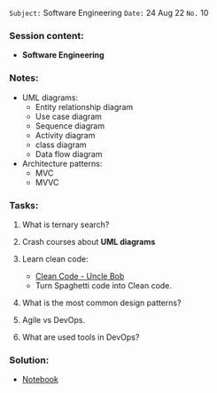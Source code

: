 `Subject:` Software Engineering
`Date:` 24 Aug 22 `No.` 10

### Session content:

- **Software Engineering**

### Notes:

- UML diagrams:
  - Entity relationship diagram
  - Use case diagram
  - Sequence diagram
  - Activity diagram
  - class diagram
  - Data flow diagram
- Architecture patterns:
  - MVC
  - MVVC

### Tasks:

1. What is ternary search?
2. Crash courses about **UML diagrams**
3. Learn clean code:
   -  [Clean Code - Uncle Bob](https://www.youtube.com/watch?v=7EmboKQH8lM&list=PLmmYSbUCWJ4x1GO839azG_BBw8rkh-zOj) 
   - Turn Spaghetti code into Clean code.

4. What is the most common design patterns?
5. Agile vs DevOps.
6. What are used tools in DevOps?

### Solution:

- [Notebook](https://github.com/AhmedUZaki/INSTANT-AI/blob/main/Track%201_%20Python%20for%20Data%20science/Session%2010/Session%2010%20Tasks%20Solution.ipynb)



